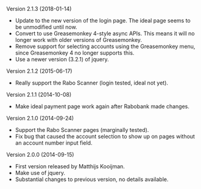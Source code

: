 Version 2.1.3 (2018-01-14)
 - Update to the new version of the login page. The ideal page seems to
   be unmodified until now.
 - Convert to use Greasemonkey 4-style async APIs. This means it will no
   longer work with older versions of Greasemonkey.
 - Remove support for selecting accounts using the Greasemonkey menu,
   since Greasemonkey 4 no longer supports this.
 - Use a newer version (3.2.1) of jquery.

Version 2.1.2 (2015-06-17)
 - Really support the Rabo Scanner (login tested, ideal not yet).

Version 2.1.1 (2014-10-08)
 - Make ideal payment page work again after Rabobank made changes.

Version 2.1.0 (2014-09-24)
 - Support the Rabo Scanner pages (marginally tested).
 - Fix bug that caused the account selection to show up on pages without
   an account number input field.

Version 2.0.0 (2014-09-15)
 - First version released by Matthijs Kooijman.
 - Make use of jquery.
 - Substantial changes to previous version, no details available.
